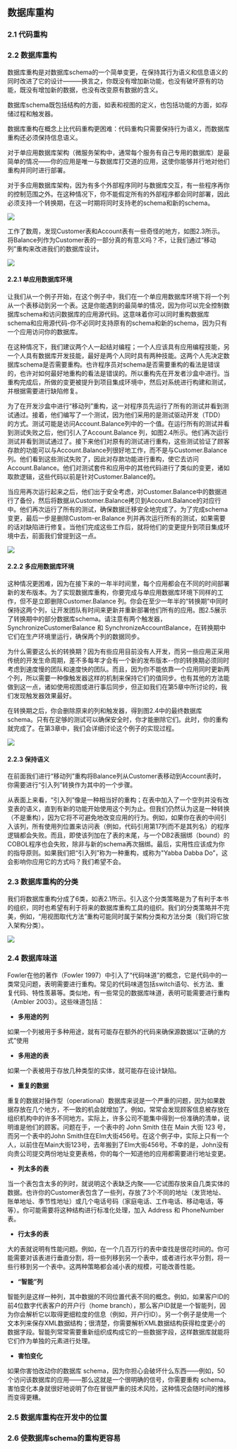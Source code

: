 

## 数据库重构

### 2.1 代码重构

### 2.2 数据库重构

数据库重构是对数据库schema的一个简单变更，在保持其行为语义和信息语义的同时改进了它的设计———换言之，你既没有增加新功能，也没有破坏原有的功能，既没有增加新的数据，也没有改变原有数据的含义。

数据库schema既包括结构的方面，如表和视图的定义，也包括功能的方面，如存储过程和触发器。

数据库重构在概念上比代码重构更困难：代码重构只需要保持行为语义，而数据库重构还必须保持信息语义。

对于单应用数据库架构（微服务架构中，通常每个服务有自己专用的数据库）是最简单的情况——你的应用是唯一与数据库打交道的应用，这使你能够并行地对他们重构并同时进行部署。

对于多应用数据库架构，因为有多个外部程序同时与数据库交互，有一些程序再你的控制范围之外。在这种情况下，你不能假定所有的外部程序都会同时部署，因此必须支持一个转换期，在这一时期将同时支持老的schema和新的schema。

![](https://asdfex.oss-cn-qingdao.aliyuncs.com/picgo/20230110144114.png)

工作了数周，发现Customer表和Account表有一些奇怪的地方，如图2.3所示。将Balance列作为Customer表的一部分真的有意义吗？不，让我们通过“移动列”重构来改进我们的数据库设计。

![](https://asdfex.oss-cn-qingdao.aliyuncs.com/picgo/20230110144421.png)

#### 2.2.1 单应用数据库环境

让我们从一个例子开始，在这个例子中，我们在一个单应用数据库环境下将一个列从一个表移动到另一个表。这是你能遇到的最简单的情况，因为你可以完全控制数据库schema和访问数据库的应用源代码。这意味着你可以同时重构数据库schema和应用源代码-你不必同时支持原有的schema和新的schema，因为只有一个应用访问你的数据库。

在这种情况下，我们建议两个人一起结对编程；一个人应该具有应用编程技能，另一个人具有数据库开发技能，最好是两个人同时具有两种技能。这两个人先决定数据库schema是否需要重构。也许程序员对schema是否需要重构的看法是错误的，也许对如何最好地重构的看法是错误的。所以重构先在开发者沙盒中进行。当重构完成后，所做的变更被提升到项目集成环境中，然后对系统进行构建和测试，并根据需要进行缺陷修复。

为了在开发沙盒中进行“移动列”重构，这一对程序员先运行了所有的测试并看到测试通过。接着，他们编写了一个测试，因为他们采用的是测试驱动开发（TDD）的方式。测试可能是访问Account.Balance列中的一个值。在运行所有的测试并看到测试失败之后，他们引人了Account.Balance 列，如图2.4所示。他们再次运行测试并看到测试通过了。接下来他们对原有的测试进行重构，这些测试验证了顾客存款的功能可以与Account.Balance列很好地工作，而不是与Customer.Balance列。他们看到这些测试失败了，因此对存款功能进行重构，使它去访问Account.Balance。他们对测试套件和应用中的其他代码进行了类似的变更，诸如取款逻辑，这些代码以前是针对Customer.Balance的。

当应用再次运行起来之后，他们出于安全考虑，对Customer.Balance中的数据进行了备份，然后将数据从Customer.Balance拷贝到Account.Balance的对应行中。他们再次运行了所有的测试，确保数据迁移安全地完成了。为了完成schema变更，最后一步是删除Custom-er.Balance 列并再次运行所有的测试，如果需要的话对缺陷进行修复。当他们完成这些工作后，就将他们的变更提升到项目集成环境中去，前面我们曾提到这一点。

![](https://asdfex.oss-cn-qingdao.aliyuncs.com/picgo/20230110144636.png)

#### 2.2.2 多应用数据库环境

这种情况更困难，因为在接下来的一年半时间里，每个应用都会在不同的时间部署新的发布版本。为了实现数据库重构，你要完成与单应用数据库环境下同样的工作，但不是立即删除Customer.Balance 列。你会在至少一年半的“转换期”中同时保持这两个列，让开发团队有时间来更新并重新部署他们所有的应用。图2.5展示了转换期中的部分数据库schema。请注意有两个触发器，SynchronizeCustomerBalance 和 SynchronizeAccountBalance，在转换期中它们在生产环境里运行，确保两个列的数据同步。

为什么需要这么长的转换期？因为有些应用目前没有人开发，而另一些应用正采用传统的开发生命周期，差不多每年才会有一个新的发布版本--你的转换期必须同时考虑到速度慢的团队和速度快的团队。而且，因为你不能依靠一个应用同时更新两个列，所以需要一种像触发器这样的机制来保持它们的值同步。也有其他的方法能做到这一点，诸如使用视图或进行事后同步，但正如我们在第5章中所讨论的，我们发现触发器效果最好。

在转换期之后，你会删除原来的列和触发器，得到图2.4中的最终数据库schema。只有在足够的测试可以确保安全时，你才能删除它们。此时，你的重构就完成了。在第3章中，我们会详细讨论这个例子的实现过程。

![](https://asdfex.oss-cn-qingdao.aliyuncs.com/picgo/20230110145537.png)

#### 2.2.3 保持语义

在前面我们进行“移动列”重构将Balance列从Customer表移动到Account表时，你需要进行“引入列”转换作为其中的一个步骤。

从表面上来看，“引入列”像是一种相当好的重构；在表中加入了一个空列并没有改变表的语义，直到有新的功能开始使用这个列为止。但我们仍然认为这是一种转换（不是重构），因为它将不可避免地改变应用的行为。例如，如果你在表的中间引入该列，所有使用列位置来访问表（例如，代码引用第17列而不是其列名）的程序逻辑都会失败。而且，即使该列加在了表的末尾，与一个DB2表捆绑（bound）的COBOL程序也会失败，除非与新的schema再次捆绑。最后，实用性应该成为你的指导原则。如果我们把“引入列”称为一种重构，或称为"Yabba Dabba Do”，这会影响你应用它的方式吗？我们希望不会。


### 2.3 数据库重构的分类

我们将数据库重构分成了6类，如表2.1所示。引入这个分类策略是为了有利于本书的组织，同时也希望有利于将来的数据库重构工具的组织。我们的分类策略并不完美，例如，“用视图取代方法”重构可能同时属于架构分类和方法分类（我们将它放入架构分类）。

![](https://asdfex.oss-cn-qingdao.aliyuncs.com/picgo/20230111213731.png)

### 2.4 数据库味道

Fowler在他的著作（Fowler 1997）中引入了“代码味道”的概念，它是代码中的一类常见问题，表明需要进行重构。常见的代码味道包括switch语句、长方法、重复代码、特性羡慕等。类似地，有一些常见的数据库味道，表明可能需要进行重构（Ambler 2003）。这些味道包括：

* **多用途的列** 

如果一个列被用于多种用途，就有可能存在额外的代码来确保源数据以“正确的方式”使用

* **多用途的表** 

如果一个表被用于存放几种类型的实体，就可能存在设计缺陷。

* **重复的数据**

重复的数据对操作型（operational）数据库来说是一个严重的问题，因为如果数据存放在几个地方，不一致的机会就增加了。例如，常常会发现顾客信息被存放在组织机构中的许多不同地方。实际上，许多公司不能集中得到一份准确的清单，说明谁是他们的顾客。问题在于，一个表中的 John Smith 住在 Main 大街 123 号，而另一个表中的John Smith住在Elm大街456号。在这个例子中，实际上只有一个人，以前住在Main大街123号，去年搬到了Elm大街456号。不幸的是，John没有向贵公司提交两份地址变更表格，你的每个一知道他的应用都需要进行地址变更。

* **列太多的表**

当一个表包含太多的列时，就说明这个表缺乏内聚——它试图存放来自几类实体的数据。也许你的Customer表包含了一些列，存放了3个不同的地址（发货地址、账单地址、季节性地址）或几个电话号码（家庭电话、工作电话、移动电话，等等）。你可能需要将这种结构进行标准化处理，加入 Address 和 PhoneNumber 表。

* **行太多的表**

大的表就说明有性能问题。例如，在一个几百万行的表中查找是很花时间的。你可能需要对该表进行垂直分割，将一些列移到另一个表中，或者进行水平分割，将一些行移到另一个表中。这两种策略都会减小表的规模，可能改善性能。

* **“智能”列**

智能列是这样一种列，其中数据的不同位置代表不同的概念。例如，如果客户ID的前4位数字代表客户的开户行（home branch），那么客户ID就是一个智能列，因为你会解析它以取得更细粒度的信息（例如，开户行ID）。另一个例子是使用一个文本列来保存XML数据结构；很清楚，你需要解析XML数据结构获得粒度更小的数据字段。智能列常常需要重新组织成构成它的一些数据字段，这样数据库就能将它们作为单独的元素进行处理。

* **害怕变化**

如果你害怕改动你的数据库 schema，因为你担心会破坏什么东西——例如，50个访问该数据库的应用——那么这就是一个很明确的信号，你需要重构 schema。害怕变化本身就很好地说明了你在冒很严重的技术风险，这种情况会随时间的推移而变得更糟。

### 2.5 数据库重构在开发中的位置

### 2.6 使数据库schema的重构更容易